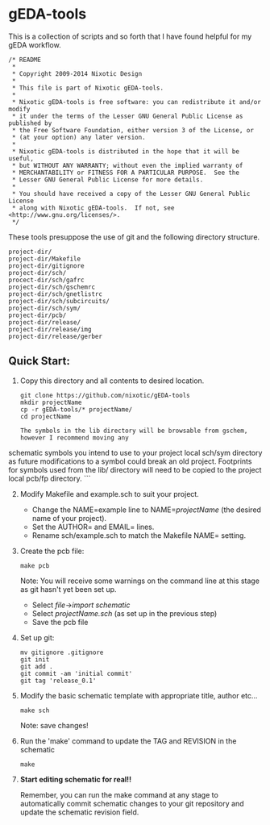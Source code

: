 # gEDA-tools

This is a collection of scripts and so forth that I have found helpful for my gEDA workflow.

```shell
/* README
 *
 * Copyright 2009-2014 Nixotic Design
 *
 * This file is part of Nixotic gEDA-tools.
 *
 * Nixotic gEDA-tools is free software: you can redistribute it and/or modify
 * it under the terms of the Lesser GNU General Public License as published by
 * the Free Software Foundation, either version 3 of the License, or
 * (at your option) any later version.
 *
 * Nixotic gEDA-tools is distributed in the hope that it will be useful,
 * but WITHOUT ANY WARRANTY; without even the implied warranty of
 * MERCHANTABILITY or FITNESS FOR A PARTICULAR PURPOSE.  See the
 * Lesser GNU General Public License for more details.
 *
 * You should have received a copy of the Lesser GNU General Public License
 * along with Nixotic gEDA-tools.  If not, see <http://www.gnu.org/licenses/>.
 */
```

These tools presuppose the use of git and the following directory structure.

```
project-dir/
project-dir/Makefile  
project-dir/gitignore
project-dir/sch/  
procect-dir/sch/gafrc
project-dir/sch/gschemrc
project-dir/sch/gnetlistrc
project-dir/sch/subcircuits/
project-dir/sch/sym/
project-dir/pcb/
project-dir/release/
project-dir/release/img
project-dir/release/gerber
```

## Quick Start:

1. Copy this directory and all contents to desired location.

    ```shell
    git clone https://github.com/nixotic/gEDA-tools
    mkdir projectName
    cp -r gEDA-tools/* projectName/
    cd projectName
    ```
    ```shell
    The symbols in the lib directory will be browsable from gschem, however I recommend moving any
schematic symbols you intend to use to your project local sch/sym directory as 
future modifications to a symbol could break an old project.
    Footprints for symbols used from the lib/ directory will need to be copied to the project local pcb/fp directory.
    ```

2. Modify Makefile and example.sch to suit your project.
   * Change the NAME=example line to NAME=_projectName_ (the desired name of your project).
   * Set the AUTHOR= and EMAIL= lines.
   * Rename sch/example.sch to match the Makefile NAME= setting.

3. Create the pcb file:

    ```shell
    make pcb
    ```
   Note: You will receive some warnings on the command line at this stage as git hasn't yet been set up.
   * Select _file_->_import schematic_
   * Select _projectName.sch_ (as set up in the previous step)
   * Save the pcb file
4. Set up git:

    ```shell
    mv gitignore .gitignore
    git init
    git add .
    git commit -am 'initial commit'
    git tag 'release_0.1'
    ```

5. Modify the basic schematic template with appropriate title, author etc...

    ```shell
    make sch
    ```
    Note: save changes!

6. Run the 'make' command to update the TAG and REVISION in the schematic

    ```shell
    make
    ```

7. __Start editing schematic for real!!__

    Remember, you can run the make command at any stage to automatically commit schematic changes to your git repository and update the schematic revision field.

